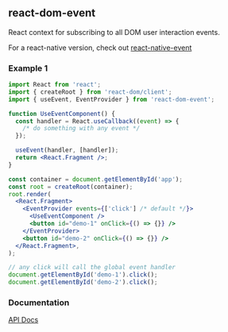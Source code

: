 ## react-dom-event

React context for subscribing to all DOM user interaction events.

For a react-native version, check out [react-native-event](https://www.npmjs.com/package/react-native-event)

### Example 1

```jsx
import React from 'react';
import { createRoot } from 'react-dom/client';
import { useEvent, EventProvider } from 'react-dom-event';

function UseEventComponent() {
  const handler = React.useCallback((event) => {
    /* do something with any event */
  });

  useEvent(handler, [handler]);
  return <React.Fragment />;
}

const container = document.getElementById('app');
const root = createRoot(container);
root.render(
  <React.Fragment>
    <EventProvider events={['click'] /* default */}>
      <UseEventComponent />
      <button id="demo-1" onClick={() => {}} />
    </EventProvider>
    <button id="demo-2" onClick={() => {}} />
  </React.Fragment>,
);

// any click will call the global event handler
document.getElementById('demo-1').click();
document.getElementById('demo-2').click();
```

### Documentation

[API Docs](https://kmalakoff.github.io/react-dom-event/)
